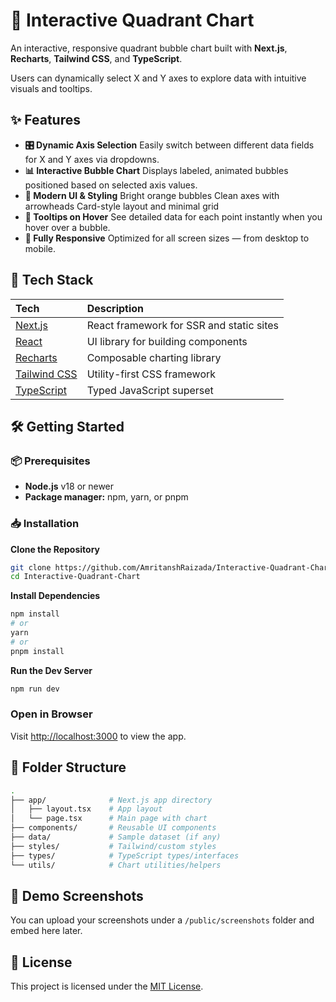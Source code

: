 

# 🧭 Interactive Quadrant Chart

An interactive, responsive quadrant bubble chart built with **Next.js**, **Recharts**, **Tailwind CSS**, and **TypeScript**.

Users can dynamically select X and Y axes to explore data with intuitive visuals and tooltips.

## ✨ Features

- **🎛️ Dynamic Axis Selection**
Easily switch between different data fields for X and Y axes via dropdowns.
- **📊 Interactive Bubble Chart**
Displays labeled, animated bubbles positioned based on selected axis values.
- **🎨 Modern UI \& Styling**
Bright orange bubbles
Clean axes with arrowheads
Card-style layout and minimal grid
- **🧠 Tooltips on Hover**
See detailed data for each point instantly when you hover over a bubble.
- **📱 Fully Responsive**
Optimized for all screen sizes — from desktop to mobile.


## 🚀 Tech Stack

| Tech | Description |
| :-- | :-- |
| [Next.js](https://nextjs.org/) | React framework for SSR and static sites |
| [React](https://reactjs.org/) | UI library for building components |
| [Recharts](https://recharts.org/) | Composable charting library |
| [Tailwind CSS](https://tailwindcss.com/) | Utility-first CSS framework |
| [TypeScript](https://www.typescriptlang.org/) | Typed JavaScript superset |

## 🛠️ Getting Started

### 📦 Prerequisites

- **Node.js** v18 or newer
- **Package manager:** npm, yarn, or pnpm


### 📥 Installation

**Clone the Repository**

```bash
git clone https://github.com/AmritanshRaizada/Interactive-Quadrant-Chart.git
cd Interactive-Quadrant-Chart
```

**Install Dependencies**

```bash
npm install
# or
yarn
# or
pnpm install
```

**Run the Dev Server**

```bash
npm run dev
```


### Open in Browser

Visit [http://localhost:3000](http://localhost:3000) to view the app.

## 📁 Folder Structure

```bash
.
├── app/              # Next.js app directory
│   ├── layout.tsx    # App layout
│   └── page.tsx      # Main page with chart
├── components/       # Reusable UI components
├── data/             # Sample dataset (if any)
├── styles/           # Tailwind/custom styles
├── types/            # TypeScript types/interfaces
└── utils/            # Chart utilities/helpers
```


## 🧪 Demo Screenshots

You can upload your screenshots under a `/public/screenshots` folder and embed here later.

## 📄 License

This project is licensed under the [MIT License]().

